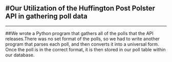 #Our Utilization of the Huffington Post Polster API in gathering poll data
---
---
##We wrote a Python program that gathers all of the polls that the API releases.There was no set format of the polls, so we had to write another program that parses each poll, and then converts it into a universal form. Once the poll is in the correct format, it is then stored in our poll table within our database.
